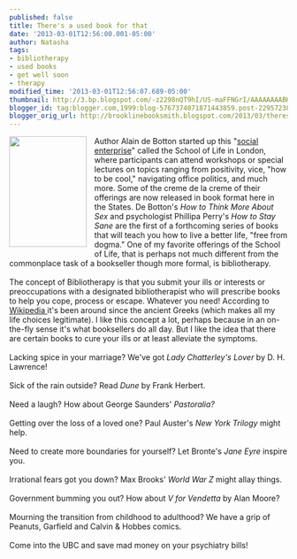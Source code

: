```yaml
---
published: false
title: There's a used book for that
date: '2013-03-01T12:56:00.001-05:00'
author: Natasha
tags:
- bibliotherapy
- used books
- get well soon
- therapy
modified_time: '2013-03-01T12:56:07.689-05:00'
thumbnail: http://3.bp.blogspot.com/-z2298nQT9hI/US-maFFNGrI/AAAAAAAABKk/A0klGh75P-I/s72-c/04BOOK2-articleInline-v2.jpg
blogger_id: tag:blogger.com,1999:blog-5767374071871443859.post-2295723862630915708
blogger_orig_url: http://brooklinebooksmith.blogspot.com/2013/03/theres-used-book-for-that.html
---
```


<div class="separator" style="clear: both; text-align: center;"><a href="http://3.bp.blogspot.com/-z2298nQT9hI/US-maFFNGrI/AAAAAAAABKk/A0klGh75P-I/s1600/04BOOK2-articleInline-v2.jpg" imageanchor="1" style="clear: left; float: left; margin-bottom: 1em; margin-right: 1em;"><img border="0" height="200" src="http://3.bp.blogspot.com/-z2298nQT9hI/US-maFFNGrI/AAAAAAAABKk/A0klGh75P-I/s200/04BOOK2-articleInline-v2.jpg" width="140" /></a></div>Author Alain de Botton started up this "<a href="http://en.wikipedia.org/wiki/The_School_of_Life">social enterprise</a>" called the School of Life in London, where participants can attend workshops or special lectures on topics ranging from positivity, vice, "how to be cool," navigating office politics, and much more. Some of the creme de la creme of their offerings are now released in book format here in the States. De Botton's <i>How to Think More About Sex </i>and psychologist Phillipa Perry's <i>How to Stay Sane</i>&nbsp;are the first of a forthcoming series of books that will teach you how to live a better life, "free from dogma." One of my favorite offerings of the School of Life, that is perhaps not much different from the commonplace task of a bookseller though more formal, is bibliotherapy.<br /><br />The concept of Bibliotherapy is that you submit your ills or interests or preoccupations with a designated bibliotherapist who will prescribe books to help you cope, process or escape. Whatever you need! According to <a href="http://en.wikipedia.org/wiki/Bibliotherapy">Wikipedia&nbsp;</a>it's been around since the ancient Greeks (which makes all my life choices legitimate). I like this concept a lot, perhaps because in an on-the-fly sense it's what booksellers do all day. But I like the idea that there are certain books to cure your ills or at least alleviate the symptoms.<br /><br />Lacking spice in your marriage? We've got <i>Lady Chatterley's Lover </i>by D. H. Lawrence!<br /><br />Sick of the rain outside? Read <i>Dune </i>by Frank Herbert.<br /><br />Need a laugh? How about George Saunders' <i>Pastoralia?</i><br /><i><br /></i>Getting over the loss of a loved one? Paul Auster's <i>New York Trilogy</i> might help.<br /><br />Need to create more boundaries for yourself? Let Bronte's <i>Jane Eyre </i>inspire you.<br /><br />Irrational fears got you down? Max Brooks' <i>World War Z</i> might allay things.<br /><br />Government bumming you out? How about <i>V for Vendetta</i> by Alan Moore?<br /><br />Mourning the transition from childhood to adulthood? We have a grip of Peanuts, Garfield and Calvin &amp; Hobbes comics.<br /><br />Come into the UBC and save mad money on your psychiatry bills!